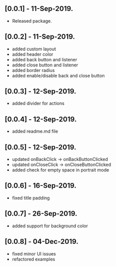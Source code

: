 ## [0.0.1] - 11-Sep-2019.
* Released package.

## [0.0.2] - 11-Sep-2019.
* added custom layout
* added header color
* added back button and listener
* added close button and listener
* added border radius
* added enable/disable back and close button

## [0.0.3] - 12-Sep-2019.

* added divider for actions
## [0.0.4] - 12-Sep-2019.

* added readme.md file

## [0.0.5] - 12-Sep-2019.
* updated onBackClick -> onBackButtonClicked
* updated onCloseClick -> onCloseButtonClicked
* added check for empty space in portrait mode

## [0.0.6] - 16-Sep-2019.
* fixed title padding 

## [0.0.7] - 26-Sep-2019.
* added support for background color

## [0.0.8] - 04-Dec-2019.
* fixed minor UI issues
* refactored examples

